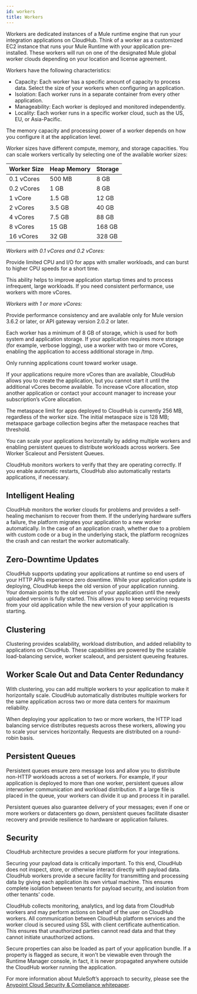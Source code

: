 ```yaml
---
id: workers
title: Workers 
---
```


Workers are dedicated instances of a Mule runtime engine that run your integration applications on CloudHub. Think of a worker as a customized EC2 instance that runs your Mule Runtime with your application pre-installed. These workers will run on one of the designated Mule global worker clouds depending on your location and license agreement.

Workers have the following characteristics:

- Capacity: Each worker has a specific amount of capacity to process data. Select the size of your workers when configuring an application.
- Isolation: Each worker runs in a separate container from every other application.
- Manageability: Each worker is deployed and monitored independently.
- Locality: Each worker runs in a specific worker cloud, such as the US, EU, or Asia-Pacific.

The memory capacity and processing power of a worker depends on how you configure it at the application level.

Worker sizes have different compute, memory, and storage capacities. You can scale workers vertically by selecting one of the available worker sizes:

Worker Size	| Heap Memory	| Storage |  
------------|---------------|---------|
0.1 vCores  | 500 MB        | 8 GB    |
0.2 vCores  | 1 GB          | 8 GB    |
1 vCore     | 1.5 GB        | 12 GB   |
2 vCores    | 3.5 GB        | 40 GB   |
4 vCores    | 7.5 GB        | 88 GB   |
8 vCores    | 15 GB         | 168 GB  |
16 vCores   | 32 GB         | 328 GB  |

*Workers with 0.1 vCores and 0.2 vCores:*

Provide limited CPU and I/O for apps with smaller workloads, and can burst to higher CPU speeds for a short time.

This ability helps to improve application startup times and to process infrequent, large workloads. If you need consistent performance, use workers with more vCores.

*Workers with 1 or more vCores:*

Provide performance consistency and are available only for Mule version 3.6.2 or later, or API gateway version 2.0.2 or later.

Each worker has a minimum of 8 GB of storage, which is used for both system and application storage. If your application requires more storage (for example, verbose logging), use a worker with two or more vCores, enabling the application to access additional storage in /tmp.

Only running applications count toward worker usage.

If your applications require more vCores than are available, CloudHub allows you to create the application, but you cannot start it until the additional vCores become available. To increase vCore allocation, stop another application or contact your account manager to increase your subscription’s vCore allocation.

The metaspace limit for apps deployed to CloudHub is currently 256 MB, regardless of the worker size. The initial metaspace size is 128 MB; metaspace garbage collection begins after the metaspace reaches that threshold.

You can scale your applications horizontally by adding multiple workers and enabling persistent queues to distribute workloads across workers. See Worker Scaleout and Persistent Queues.

CloudHub monitors workers to verify that they are operating correctly. If you enable automatic restarts, CloudHub also automatically restarts applications, if necessary.

## Intelligent Healing

CloudHub monitors the worker clouds for problems and provides a self-healing mechanism to recover from them. If the underlying hardware suffers a failure, the platform migrates your application to a new worker automatically. In the case of an application crash, whether due to a problem with custom code or a bug in the underlying stack, the platform recognizes the crash and can restart the worker automatically.

## Zero-Downtime Updates

CloudHub supports updating your applications at runtime so end users of your HTTP APIs experience zero downtime. While your application update is deploying, CloudHub keeps the old version of your application running. Your domain points to the old version of your application until the newly uploaded version is fully started. This allows you to keep servicing requests from your old application while the new version of your application is starting.

## Clustering

Clustering provides scalability, workload distribution, and added reliability to applications on CloudHub. These capabilities are powered by the scalable load-balancing service, worker scaleout, and persistent queueing features.

## Worker Scale Out and Data Center Redundancy

With clustering, you can add multiple workers to your application to make it horizontally scale. CloudHub automatically distributes multiple workers for the same application across two or more data centers for maximum reliability.

When deploying your application to two or more workers, the HTTP load balancing service distributes requests across these workers, allowing you to scale your services horizontally. Requests are distributed on a round-robin basis.

## Persistent Queues

Persistent queues ensure zero message loss and allow you to distribute non-HTTP workloads across a set of workers. For example, if your application is deployed to more than one worker, persistent queues allow interworker communication and workload distribution. If a large file is placed in the queue, your workers can divide it up and process it in parallel.

Persistent queues also guarantee delivery of your messages; even if one or more workers or datacenters go down, persistent queues facilitate disaster recovery and provide resilience to hardware or application failures.

## Security

CloudHub architecture provides a secure platform for your integrations.

Securing your payload data is critically important. To this end, CloudHub does not inspect, store, or otherwise interact directly with payload data. CloudHub workers provide a secure facility for transmitting and processing data by giving each application its own virtual machine. This ensures complete isolation between tenants for payload security, and isolation from other tenants’ code.

CloudHub collects monitoring, analytics, and log data from CloudHub workers and may perform actions on behalf of the user on CloudHub workers. All communication between CloudHub platform services and the worker cloud is secured using SSL with client certificate authentication. This ensures that unauthorized parties cannot read data and that they cannot initiate unauthorized actions.

Secure properties can also be loaded as part of your application bundle. If a property is flagged as secure, it won’t be viewable even through the Runtime Manager console, in fact, it is never propagated anywhere outside the CloudHub worker running the application.

For more information about MuleSoft’s approach to security, please see the [Anypoint Cloud Security & Compliance whitepaper](http://mulesoft.com/downloads/whitepapers/security-whitepaper.pdf).
